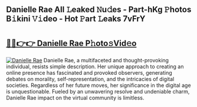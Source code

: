 ## Danielle Rae All 𝙻eaked 𝙽u𝚍es - Part-hKg 𝙿hotos B𝚒kini 𝚅𝚒deo - Hot 𝙿art 𝙻eaks 7vFrY

# <h2><a href="http://ld6qh03.urlbe.top/?page=Danielle+Rae">🔗🔗👉👉 Danielle Rae P𝚑oto𝚜Vid𝚎o</a></h2>

[![Danielle Rae](https://i.imgur.com/eBuTRDB.gif)](http://ld6qh03.urlbe.top/?page=Danielle+Rae)
Danielle Rae, a multifaceted and thought-provoking individual, resists simple description. Her unique approach to creating an online presence has fascinated and provoked observers, generating debates on morality, self-representation, and the intricacies of digital societies. Regardless of her future moves, her significance in the digital age is unquestionable. Fueled by an unwavering resolve and undeniable charm, Danielle Rae impact on the virtual community is limitless.
